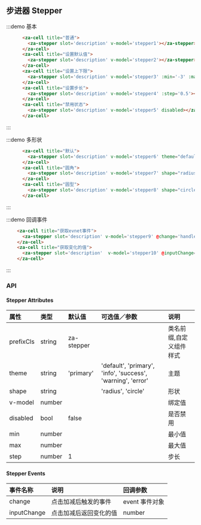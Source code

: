 <script>
export default {
  data() {
    return {
      stepper1: 0,
      stepper2: 2,
      stepper3: 0,
      stepper4: 0,
      stepper5: 0,
      stepper6: 0,
      stepper7: 0,
      stepper8: 0,
      stepper9: 0,
      stepper10: 0,
    }
  },
  methods: {
    handleChange(event) {
      console.log(event);
    },
    handleInputChange(v) {
      console.log(v);
    }
  },
};
</script>

## 步进器 Stepper

:::demo 基本
```html
      <za-cell title="普通">
        <za-stepper slot='description' v-model='stepper1'></za-stepper>
      </za-cell>
      <za-cell title="设置默认值">
        <za-stepper slot='description' v-model='stepper2'></za-stepper>
      </za-cell>
      <za-cell title="设置上下限">
        <za-stepper slot='description' v-model='stepper3' :min='-3' :max='3'></za-stepper>
      </za-cell>
      <za-cell title="设置步长">
        <za-stepper slot='description' v-model='stepper4' :step='0.5'></za-stepper>
      </za-cell>
      <za-cell title="禁用状态">
        <za-stepper slot='description' v-model='stepper5' disabled></za-stepper>
      </za-cell>
```
:::

:::demo 多形状
```html
      <za-cell title="默认">
        <za-stepper slot='description' v-model='stepper6' theme="default"></za-stepper>
      </za-cell>
      <za-cell title="圆角">
        <za-stepper slot='description' v-model='stepper7' shape="radius"></za-stepper>
      </za-cell>
      <za-cell title="圆型">
        <za-stepper slot='description' v-model='stepper8' shape="circle"></za-stepper>
      </za-cell>
```
:::

:::demo 回调事件
```html
    <za-cell title="获取evnet事件">
      <za-stepper slot='description' v-model='stepper9' @change='handleChange'></za-stepper>
    </za-cell>
    <za-cell title="获取变化的值">
      <za-stepper slot='description'  v-model='stepper10' @inputChange='handleInputChange'></za-stepper>
    </za-cell>
```
:::


### API

#### Stepper Attributes

| 属性 | 类型 | 默认值 | 可选值／参数 | 说明 |
| :--- | :--- | :--- | :--- | :--- |
| prefixCls | string | za-stepper | | 类名前缀,自定义组件样式 |
| theme | string | 'primary' | 'default', 'primary', 'info', 'success', 'warning', 'error' | 主题 |
| shape | string | | 'radius', 'circle' | 形状 |
| v-model | number | | | 绑定值 |
| disabled | bool | false | | 是否禁用 |
| min | number | | | 最小值 |
| max | number | | | 最大值 |
| step | number | 1 | | 步长 |

#### Stepper Events
| 事件名称 | 说明 | 回调参数 |
| :--- | :--- | :--- |
| change | 点击加减后触发的事件 | event 事件对象 |
| inputChange | 点击加减后返回变化的值 | number |
